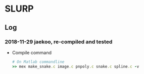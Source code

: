 # SLURP

## Log
 
### 2018-11-29 jaekoo, re-compiled and tested
- Compile command
	```ruby
	# On Matlab commandline  
	>> mex make_snake.c image.c pnpoly.c snake.c spline.c -v
	```